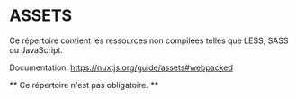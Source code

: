 # ASSETS

Ce répertoire contient les ressources non compilées telles que LESS, SASS ou JavaScript.

Documentation:
https://nuxtjs.org/guide/assets#webpacked

** Ce répertoire n'est pas obligatoire. **

